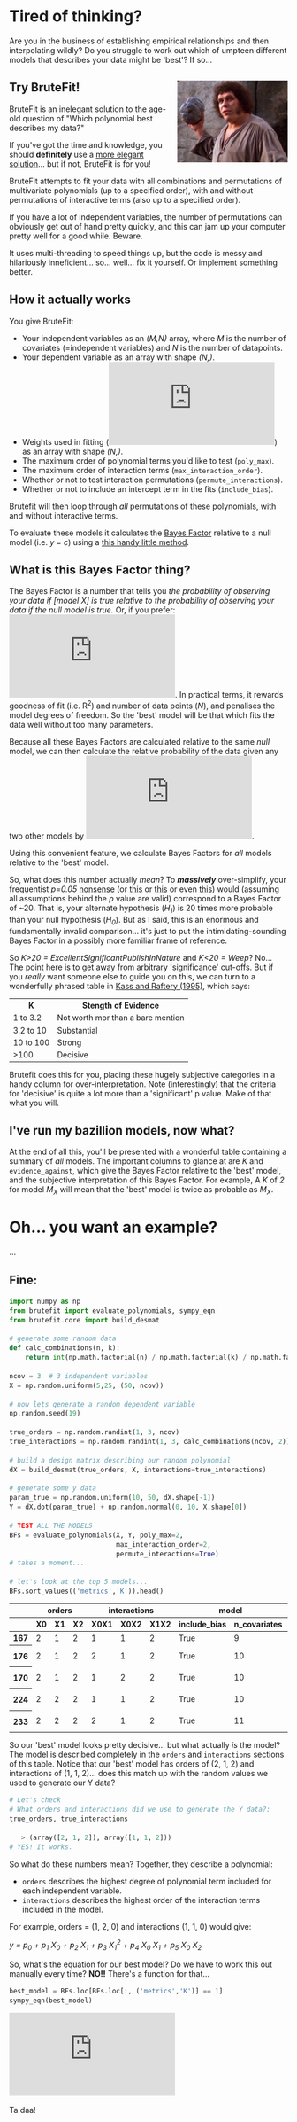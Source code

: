 # Tired of thinking?

Are you in the business of establishing empirical relationships and then interpolating wildly? Do you struggle to work out which of umpteen different models that describes your data might be 'best'? If so...

## Try BruteFit!<img align="right" width="200" src="img/brute-force.jpg">
BruteFit is an inelegant solution to the age-old question of "Which polynomial best describes my data?" 

If you've got the time and knowledge, you should **definitely** use a [more elegant solution](https://doi.org/10.1111/j.1365-246X.2006.03155.x)... but if not, BruteFit is for you!

BruteFit attempts to fit your data with all combinations and permutations of multivariate polynomials (up to a specified order), with and without permutations of interactive terms (also up to a specified order).

If you have a lot of independent variables, the number of permutations can obviously get out of hand pretty quickly, and this can jam up your computer pretty well for a good while. Beware.

It uses multi-threading to speed things up, but the code is messy and hilariously inneficient... so... well... fix it yourself. Or implement something better.

## How it actually works
You give BruteFit:
- Your independent variables as an *(M,N)* array, where *M* is the number of covariates (=independent variables) and *N* is the number of datapoints.
- Your dependent variable as an array with shape *(N,)*.
- Weights used in fitting (![img](http://latex.codecogs.com/svg.latex?%5Cfrac%7B1%7D%7B%5Csigma%5E2%7D)) as an array with shape *(N,)*.
- The maximum order of polynomial terms you'd like to test (`poly_max`).
- The maximum order of interaction terms (`max_interaction_order`).
- Whether or not to test interaction permutations (`permute_interactions`).
- Whether or not to include an intercept term in the fits (`include_bias`).

Brutefit will then loop through *all* permutations of these polynomials, with and without interactive terms.

To evaluate these models it calculates the [Bayes Factor](https://doi.org/10.1080/01621459.1995.10476572) relative to a null model (i.e. *y = c*) using a [this handy little method](https://doi.org/10.1198/016214507000001337). 

## What is this Bayes Factor thing?
The Bayes Factor is a number that tells you *the probability of observing your data if [model X] is true relative to the probability of observing your data if the null model is true.* Or, if you prefer: ![img](http://latex.codecogs.com/gif.latex?B_%7B10%7D%3D%5Cfrac%7Bp%28D%7CM_1%29%7D%7Bp%28D%7CM_0%29%7D). In practical terms, it rewards goodness of fit (i.e. R<sup>2</sup>) and number of data points (*N*), and penalises the model degrees of freedom. So the 'best' model will be that which fits the data well without too many parameters.

Because all these Bayes Factors are calculated relative to the same *null* model, we can then calculate the relative probability of the data given any two other models by ![img](http://latex.codecogs.com/gif.latex?B_%7BNM%7D%3D%5Cfrac%7BB_%7BN0%7D%7D%7BB_%7BM0%7D%7D).

Using this convenient feature, we calculate Bayes Factors for *all* models relative to the 'best' model.

So, what does this number actually *mean*? To ***massively*** over-simplify, your frequentist *p=0.05* [nonsense](https://www.nature.com/news/scientific-method-statistical-errors-1.14700) (or [this](https://www.nature.com/articles/d41586-019-00857-9) or [this](https://www.bmj.com/content/362/bmj.k4039/rr-0) or even [this](https://doi.org/10.1080/00031305.2019.1583913)) would (assuming all assumptions behind the *p* value are valid) correspond to a Bayes Factor of ~20. That is, your alternate hypothesis (*H<sub>1</sub>*) is 20 times more probable than your null hypothesis (*H<sub>0</sub>*). But as I said, this is an enormous and fundamentally invalid comparison... it's just to put the intimidating-sounding Bayes Factor in a possibly more familiar frame of reference.

So *K>20 = ExcellentSignificantPublishInNature* and *K<20 = Weep*? No... The point here is to get away from arbitrary 'significance' cut-offs. But if you *really* want someone else to guide you on this, we can turn to a wonderfully phrased table in [Kass and Raftery (1995)](https://doi.org/10.1080/01621459.1995.10476572), which says:

<table>
<th>K</th><th>Stength of Evidence</th>
<tr>
<td>1 to 3.2</td><td>Not worth mor than a bare mention</td>
</tr>
<tr>
<td>3.2 to 10</td><td>Substantial</td>
</tr>
<tr>
<td>10 to 100</td><td>Strong</td>
</tr>
<tr>
<td>>100</td><td>Decisive</td>
</tr>
</table>


Brutefit does this for you, placing these hugely subjective categories in a handy column for over-interpretation. Note (interestingly) that the criteria for 'decisive' is quite a lot more than a 'significant' p value. Make of that what you will.

## I've run my bazillion models, now what?

At the end of all this, you'll be presented with a wonderful table containing a summary of *all* models. The important columns to glance at are *K* and `evidence_against`, which give the Bayes Factor relative to the 'best' model, and the subjective interpretation of this Bayes Factor. For example, A *K* of *2* for model *M<sub>X</sub>* will mean that the 'best' model is twice as probable as *M<sub>X</sub>*.

# Oh... you want an example?

...

## Fine:

```python
import numpy as np
from brutefit import evaluate_polynomials, sympy_eqn
from brutefit.core import build_desmat

# generate some random data
def calc_combinations(n, k):
    return int(np.math.factorial(n) / np.math.factorial(k) / np.math.factorial(n - k))

ncov = 3  # 3 independent variables
X = np.random.uniform(5,25, (50, ncov))

# now lets generate a random dependent variable
np.random.seed(19)

true_orders = np.random.randint(1, 3, ncov)
true_interactions = np.random.randint(1, 3, calc_combinations(ncov, 2))

# build a design matrix describing our random polynomial
dX = build_desmat(true_orders, X, interactions=true_interactions)

# generate some y data
param_true = np.random.uniform(10, 50, dX.shape[-1])
Y = dX.dot(param_true) + np.random.normal(0, 10, X.shape[0])

# TEST ALL THE MODELS
BFs = evaluate_polynomials(X, Y, poly_max=2, 
                           max_interaction_order=2,
                           permute_interactions=True)
# takes a moment...

# let's look at the top 5 models...
BFs.sort_values(('metrics','K')).head()
```
<table>
  <thead>
    <tr>
      <th></th>
      <th colspan="3" halign="left">orders</th>
      <th colspan="3" halign="left">interactions</th>
      <th colspan="2" halign="left">model</th>
      <th colspan="5" halign="left">metrics</th>
    </tr>
    <tr>
      <th></th>
      <th>X0</th>
      <th>X1</th>
      <th>X2</th>
      <th>X0X1</th>
      <th>X0X2</th>
      <th>X1X2</th>
      <th>include_bias</th>
      <th>n_covariates</th>
      <th>R2</th>
      <th>BF0</th>
      <th>BF_max</th>
      <th>K</th>
      <th>evidence_against</th>
    </tr>
  </thead>
  <tbody>
    <tr>
      <th>167</th>
      <td>2</td>
      <td>1</td>
      <td>2</td>
      <td>1</td>
      <td>1</td>
      <td>2</td>
      <td>True</td>
      <td>9</td>
      <td>1.0</td>
      <td>5.569163e+204</td>
      <td>1.000000e+00</td>
      <td>1.000000e+00</td>
      <td>Best Model</td>
    </tr>
    <tr>
      <th>176</th>
      <td>2</td>
      <td>1</td>
      <td>2</td>
      <td>2</td>
      <td>1</td>
      <td>2</td>
      <td>True</td>
      <td>10</td>
      <td>1.0</td>
      <td>1.262466e+199</td>
      <td>2.266886e-06</td>
      <td>4.411337e+05</td>
      <td>Decisively less probably</td>
    </tr>
    <tr>
      <th>170</th>
      <td>2</td>
      <td>1</td>
      <td>2</td>
      <td>1</td>
      <td>2</td>
      <td>2</td>
      <td>True</td>
      <td>10</td>
      <td>1.0</td>
      <td>1.247264e+199</td>
      <td>2.239590e-06</td>
      <td>4.465102e+05</td>
      <td>Decisively less probably</td>
    </tr>
    <tr>
      <th>224</th>
      <td>2</td>
      <td>2</td>
      <td>2</td>
      <td>1</td>
      <td>1</td>
      <td>2</td>
      <td>True</td>
      <td>10</td>
      <td>1.0</td>
      <td>1.161021e+199</td>
      <td>2.084731e-06</td>
      <td>4.796783e+05</td>
      <td>Decisively less probably</td>
    </tr>
    <tr>
      <th>233</th>
      <td>2</td>
      <td>2</td>
      <td>2</td>
      <td>2</td>
      <td>1</td>
      <td>2</td>
      <td>True</td>
      <td>11</td>
      <td>1.0</td>
      <td>3.079288e+193</td>
      <td>5.529176e-12</td>
      <td>1.808588e+11</td>
      <td>Decisively less probably</td>
    </tr>
  </tbody>
</table>

So our 'best' model looks pretty decisive... but what actually *is* the model? The model is described completely in the `orders` and `interactions` sections of this table. Notice that our 'best' model has orders of (2, 1, 2) and interactions of (1, 1, 2)... does this match up with the random values we used to generate our Y data?
```python
# Let's check
# What orders and interactions did we use to generate the Y data?: 
true_orders, true_interactions

   > (array([2, 1, 2]), array([1, 1, 2]))
# YES! It works.
```
So what do these numbers mean? Together, they describe a polynomial:
- `orders` describes the highest degree of polynomial term included for each independent variable. 
- `interactions` describes the highest order of the interaction terms included in the model.

For example, orders = (1, 2, 0) and interactions (1, 1, 0) would give:

*y = p<sub>0</sub> + p<sub>1</sub> X<sub>0</sub> + p<sub>2</sub> X<sub>1</sub> + p<sub>3</sub> X<sub>1</sub><sup>2</sup> + p<sub>4</sub> X<sub>0</sub> X<sub>1</sub> + p<sub>5</sub> X<sub>0</sub> X<sub>2</sub>*

So, what's the equation for our best model? Do we have to work this out manually every time? **NO!!** There's a function for that...
```python
best_model = BFs.loc[BFs.loc[:, ('metrics','K')] == 1]
sympy_eqn(best_model)
```
![img](http://latex.codecogs.com/gif.latex?y%3Dp_%7B0%7D%2Bp_%7B1%7Dx_%7B0%7D%2Bp_%7B2%7Dx_%7B1%7D%2Bp_%7B3%7Dx_%7B2%7D%2Bp_%7B4%7Dx_%7B0%7D%5E%7B2%7D%2Bp_%7B5%7Dx_%7B2%7D%5E%7B2%7D%2Bp_%7B6%7Dx_%7B0%7Dx_%7B1%7D%2Bp_%7B7%7Dx_%7B0%7Dx_%7B2%7D%2Bp_%7B8%7Dx_%7B1%7Dx_%7B2%7D%2Bp_%7B9%7Dx_%7B1%7D%5E%7B2%7Dx_%7B2%7D%5E%7B2%7D)

Ta daa!